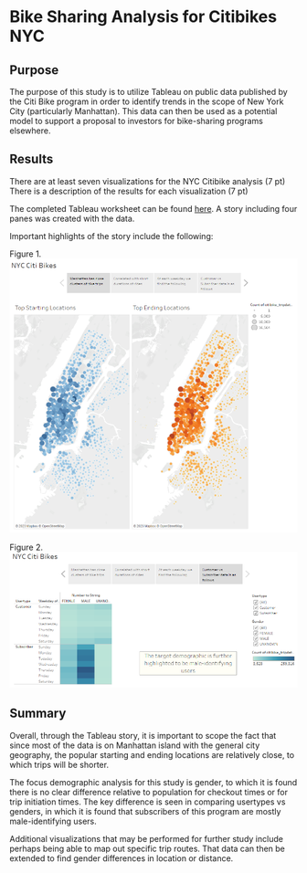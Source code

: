# Bike Sharing Analysis for Citibikes NYC

## Purpose
The purpose of this study is to utilize Tableau on public data published by the Citi Bike program in order to identify trends in the scope of New York City (particularly Manhattan). This data can then be used as a potential model to support a proposal to investors for bike-sharing programs elsewhere. 

## Results
There are at least seven visualizations for the NYC Citibike analysis (7 pt)
There is a description of the results for each visualization (7 pt)

The completed Tableau worksheet can be found [here](https://public.tableau.com/app/profile/khanh.phan5781/viz/NYCCitiChallenge/NYCCitiBikes?publish=yes). A story including four panes was created with the data. 

Important highlights of the story include the following: 

Figure 1. 
![Story 1](/screenshots/story1.png)

Figure 2. 
![Story 5](/screenshots/story5.png)


## Summary 

Overall, through the Tableau story, it is important to scope the fact that since most of the data is on Manhattan island with the general city geography, the popular starting and ending locations are relatively close, to which trips will be shorter. 

The focus demographic analysis for this study is gender, to which it is found there is no clear difference relative to population for checkout times or for trip initiation times. The key difference is seen in comparing usertypes vs genders, in which it is found that subscribers of this program are mostly male-identifying users. 

Additional visualizations that may be performed for further study include perhaps being able to map out specific trip routes. That data can then be extended to find gender differences in location or distance. 

